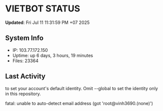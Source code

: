 # VIETBOT STATUS
**Updated**: Fri Jul 11 11:31:59 PM +07 2025

## System Info
- IP: 103.77.172.150
- Uptime: up 6 days, 3 hours, 19 minutes
- Files: 23364

## Last Activity

to set your account's default identity.
Omit --global to set the identity only in this repository.

fatal: unable to auto-detect email address (got 'root@vinh3690.(none)')
